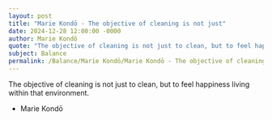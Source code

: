 ```yaml
---
layout: post
title: "Marie Kondō - The objective of cleaning is not just"
date: 2024-12-28 12:00:00 -0000
author: Marie Kondō
quote: "The objective of cleaning is not just to clean, but to feel happiness living within that environment."
subject: Balance
permalink: /Balance/Marie Kondō/Marie Kondō - The objective of cleaning is not just
---
```


The objective of cleaning is not just to clean, but to feel happiness living within that environment.

- Marie Kondō
